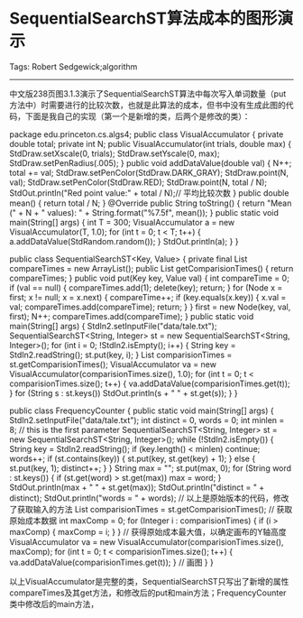 # SequentialSearchST算法成本的图形演示
Tags: Robert Sedgewick;algorithm

------

中文版238页图3.1.3演示了SequentialSearchST算法中每次写入单词数量（put方法中）时需要进行的比较次数，也就是此算法的成本，但书中没有生成此图的代码，下面是我自己的实现（第一个是新增的类，后两个是修改的类）：

 

 package edu.princeton.cs.algs4; 
 public class VisualAccumulator { 
  private double total; 
  private int N; 
  public VisualAccumulator(int trials, double max) { 
   StdDraw.setXscale(0, trials); 
   StdDraw.setYscale(0, max); 
   StdDraw.setPenRadius(.005); 
  } 
  public void addDataValue(double val) { 
   N++; 
   total += val; 
   StdDraw.setPenColor(StdDraw.DARK_GRAY); 
   StdDraw.point(N, val); 
   StdDraw.setPenColor(StdDraw.RED); 
   StdDraw.point(N, total / N); 
   StdOut.println("Red point value:" + total / N);// 平均比较次数 
  } 
  public double mean() { 
   return total / N; 
  } 
  @Override 
  public String toString() { 
   return "Mean (" + N + " values): " + String.format("%7.5f", mean()); 
  } 
  public static void main(String[] args) { 
   int T = 300; 
   VisualAccumulator a = new VisualAccumulator(T, 1.0); 
   for (int t = 0; t < T; t++) { 
    a.addDataValue(StdRandom.random()); 
   } 
   StdOut.println(a); 
  } 
 } 

 

 public class SequentialSearchST<Key, Value> { 
  private final List<Integer> compareTimes = new ArrayList<Integer>(); 
  public List<Integer> getComparisionTimes() { 
   return compareTimes; 
  } 
  public void put(Key key, Value val) { 
   int compareTime = 0; 
   if (val == null) { 
    compareTimes.add(1); 
    delete(key); 
    return; 
   } 
   for (Node x = first; x != null; x = x.next) { 
    compareTime++; 
    if (key.equals(x.key)) { 
     x.val = val; 
     compareTimes.add(compareTime); 
     return; 
    } 
   } 
   first = new Node(key, val, first); 
   N++; 
   compareTimes.add(compareTime); 
  } 
  public static void main(String[] args) { 
   StdIn2.setInputFile("data/tale.txt"); 
   SequentialSearchST<String, Integer> st = new SequentialSearchST<String, Integer>(); 
   for (int i = 0; !StdIn2.isEmpty(); i++) { 
    String key = StdIn2.readString(); 
    st.put(key, i); 
   } 
   List<Integer> comparisionTimes = st.getComparisionTimes(); 
   VisualAccumulator va = new VisualAccumulator(comparisionTimes.size(), 1.0); 
   for (int t = 0; t < comparisionTimes.size(); t++) { 
    va.addDataValue(comparisionTimes.get(t)); 
   } 
   for (String s : st.keys()) 
    StdOut.println(s + " " + st.get(s)); 
  } 
 } 

 

 public class FrequencyCounter { 
  public static void main(String[] args) { 
   StdIn2.setInputFile("data/tale.txt"); 
   int distinct = 0, words = 0; 
   int minlen = 8; // this is the first parameter 
   SequentialSearchST<String, Integer> st = new SequentialSearchST<String, Integer>(); 
   while (!StdIn2.isEmpty()) { 
    String key = StdIn2.readString(); 
    if (key.length() < minlen) 
     continue; 
    words++; 
    if (st.contains(key)) { 
     st.put(key, st.get(key) + 1); 
    } else { 
     st.put(key, 1); 
     distinct++; 
    } 
   } 
   String max = ""; 
   st.put(max, 0); 
   for (String word : st.keys()) { 
    if (st.get(word) > st.get(max)) 
     max = word; 
   } 
   StdOut.println(max + " " + st.get(max)); 
   StdOut.println("distinct = " + distinct); 
   StdOut.println("words = " + words); // 以上是原始版本的代码，修改了获取输入的方法 
   List<Integer> comparisionTimes = st.getComparisionTimes(); // 获取原始成本数据 
   int maxComp = 0; 
   for (Integer i : comparisionTimes) { 
    if (i > maxComp) { 
     maxComp = i; 
    } 
   } // 获得原始成本最大值，以确定画布的Y轴高度 
   VisualAccumulator va = new VisualAccumulator(comparisionTimes.size(), maxComp); 
   for (int t = 0; t < comparisionTimes.size(); t++) { 
    va.addDataValue(comparisionTimes.get(t)); 
   } // 画图 
  } 
 } 

 

以上VisualAccumulator是完整的类，SequentialSearchST只写出了新增的属性compareTimes及其get方法，和修改后的put和main方法；FrequencyCounter类中修改后的main方法，